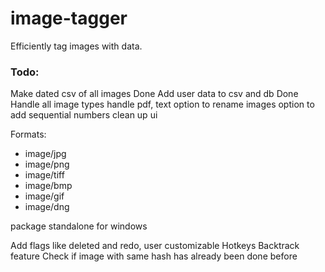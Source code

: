 # image-tagger
Efficiently tag images with data.

### Todo:

Make dated csv of all images Done
Add user data to csv and db Done
Handle all image types
handle pdf, text
option to rename images
option to add sequential numbers
clean up ui

Formats:
- image/jpg
- image/png
- image/tiff
- image/bmp
- image/gif
- image/dng


package standalone for windows

Add flags like deleted and redo, user customizable
Hotkeys
Backtrack feature
Check if image with same hash has already been done before

